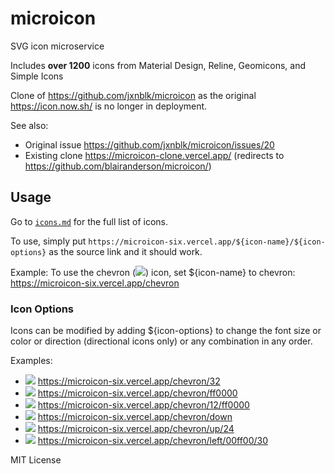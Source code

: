 # microicon

SVG icon microservice

Includes **over 1200** icons from Material Design, Reline, Geomicons, and Simple Icons

Clone of https://github.com/jxnblk/microicon as the original https://icon.now.sh/ is no longer in deployment. 

See also: 
- Original issue https://github.com/jxnblk/microicon/issues/20
- Existing clone https://microicon-clone.vercel.app/ (redirects to https://github.com/blairanderson/microicon/)

## Usage

Go to [`icons.md`](icons.md) for the full list of icons. 

To use, simply put `https://microicon-six.vercel.app/${icon-name}/${icon-options}` as the source link and it should work.

Example: To use the chevron ([![](https://microicon-six.vercel.app/chevron)](https://microicon-six.vercel.app/chevron)) icon, set ${icon-name} to chevron: https://microicon-six.vercel.app/chevron

### Icon Options

Icons can be modified by adding ${icon-options} to change the font size or color or direction (directional icons only) or any combination in any order.

Examples:
- [![](https://microicon-six.vercel.app/chevron/32)](https://microicon-six.vercel.app/chevron/32) https://microicon-six.vercel.app/chevron/32
- [![](https://microicon-six.vercel.app/chevron/ff0000)](https://microicon-six.vercel.app/chevron/ff0000) https://microicon-six.vercel.app/chevron/ff0000
- [![](https://microicon-six.vercel.app/chevron/12/ff0000)](https://microicon-six.vercel.app/chevron/12/ff0000) https://microicon-six.vercel.app/chevron/12/ff0000
- [![](https://microicon-six.vercel.app/chevron/down)](https://microicon-six.vercel.app/chevron/down) https://microicon-six.vercel.app/chevron/down
- [![](https://microicon-six.vercel.app/chevron/up/24)](https://microicon-six.vercel.app/chevron/up/24) https://microicon-six.vercel.app/chevron/up/24
- [![](https://microicon-six.vercel.app/chevron/left/00ff00/30)](https://microicon-six.vercel.app/chevron/left/00ff00/30) https://microicon-six.vercel.app/chevron/left/00ff00/30

MIT License
